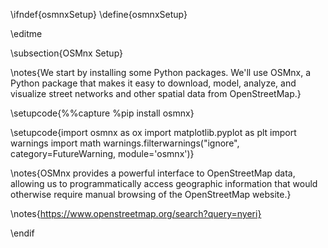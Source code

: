 \ifndef{osmnxSetup}
\define{osmnxSetup}

\editme

\subsection{OSMnx Setup}

\notes{We start by installing some Python packages. We'll use OSMnx, a Python package that makes it easy to download, model, analyze, and visualize street networks and other spatial data from OpenStreetMap.}

\setupcode{%%capture
%pip install osmnx}

\setupcode{import osmnx as ox
import matplotlib.pyplot as plt
import warnings
import math
warnings.filterwarnings("ignore", category=FutureWarning, module='osmnx')}

\notes{OSMnx provides a powerful interface to OpenStreetMap data, allowing us to programmatically access geographic information that would otherwise require manual browsing of the OpenStreetMap website.}

\notes{https://www.openstreetmap.org/search?query=nyeri}

\endif



